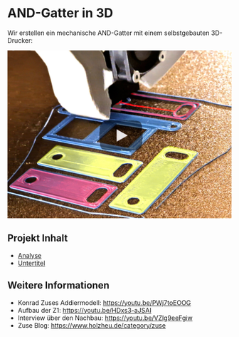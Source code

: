 # AND-Gatter in 3D

Wir erstellen ein mechanische AND-Gatter mit einem selbstgebauten 3D-Drucker:

[![AND-Gatter in 3D](https://github.com/michael-holzheu/AND-Gatter-in-3D/raw/main/Pictures/Titel-4-3.jpg)](https://youtu.be/bIub0Jag5nQ)

## Projekt Inhalt

- [Analyse](https://github.com/michael-holzheu/AND-Gatter-in-3D/tree/main/Analysis/Analysis-de.md)
- [Untertitel](https://github.com/michael-holzheu/AND-Gatter-in-3D/tree/main/Subtitles)

## Weitere Informationen

- Konrad Zuses Addiermodell: https://youtu.be/PWj7toEOOG
- Aufbau der Z1: https://youtu.be/HDxs3-aJSAI
- Interview über den Nachbau: https://youtu.be/VZlg9eeFgiw
- Zuse Blog: https://www.holzheu.de/category/zuse
